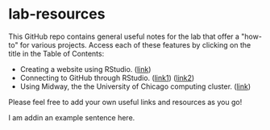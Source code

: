 # lab-resources

This GitHub repo contains general useful notes for the lab that offer a "how-to" for various projects. Access each of these features by clicking on the title in the Table of Contents:

- Creating a website using RStudio. ([link](http://nickstrayer.me/RMarkdown_Sites_tutorial/))
- Connecting to GitHub through RStudio. ([link1](https://www.r-bloggers.com/2014/05/rstudio-pushing-to-github-with-ssh-authentication/)) ([link2](https://cyberhelp.sesync.org/faq/set-up-gitlab-ssh-key.html))
- Using Midway, the the University of Chicago computing cluster. ([link](https://github.com/brooklabteam/lab-resources/blob/main/midway-how-to.md))

Please feel free to add your own useful links and resources as you go!

I am addin an example sentence here.


